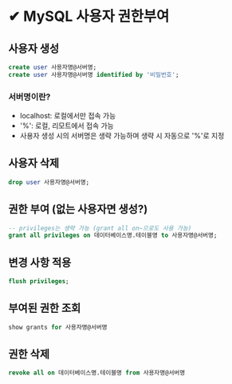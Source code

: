 # ✔ MySQL 사용자 권한부여

## 사용자 생성
```sql
create user 사용자명@서버명;
create user 사용자명@서버명 identified by '비밀번호';
```

### 서버명이란?
- localhost: 로컬에서만 접속 가능
- '%': 로컬, 리모트에서 접속 가능
- 사용자 생성 시의 서버명은 생략 가능하며 생략 시 자동으로 '%'로 지정

## 사용자 삭제
```sql
drop user 사용자명@서버명;
```

## 권한 부여 (없는 사용자면 생성?)
```sql
-- privileges는 생략 가능 (grant all on~으로도 사용 가능)
grant all privileges on 데이터베이스명.테이블명 to 사용자명@서버명;
```

## 변경 사항 적용
```sql
flush privileges;
```

## 부여된 권한 조회
```sql
show grants for 사용자명@서버명
```

## 권한 삭제
```sql
revoke all on 데이터베이스명.테이블명 from 사용자명@서버명
```
